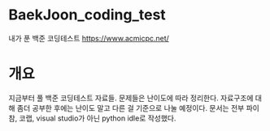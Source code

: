 # BaekJoon_coding_test
내가 푼 백준 코딩테스트
https://www.acmicpc.net/
# 개요
지금부터 풀 백준 코딩테스트 자료들. 문제들은 난이도에 따라 정리한다. 자료구조에 대해 좀더 공부한 후에는 난이도 말고 다른 걸 기준으로 나눌 예정이다.
문서는 전부 파이참, 코랩, visual studio가 아닌 python idle로 작성했다.
